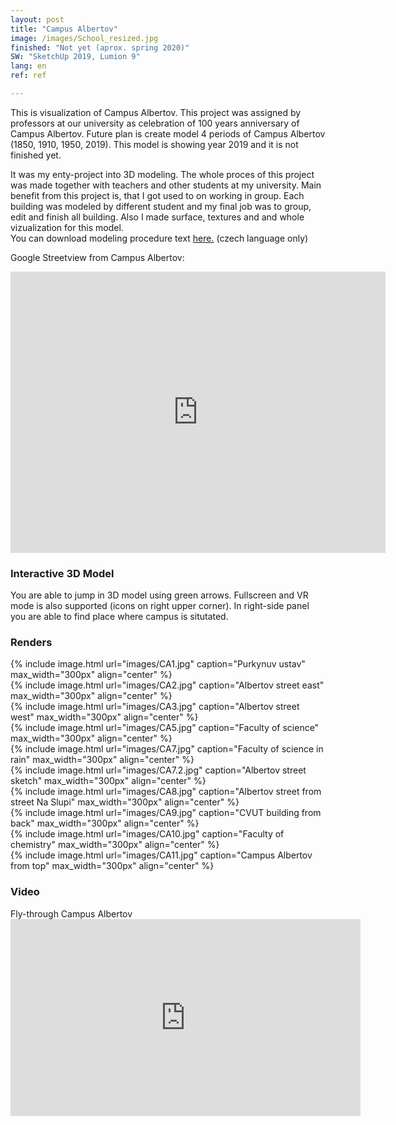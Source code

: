```yaml
---
layout: post
title: "Campus Albertov"
image: /images/School_resized.jpg
finished: "Not yet (aprox. spring 2020)"
SW: "SketchUp 2019, Lumion 9"
lang: en
ref: ref

---
```



This is visualization of Campus Albertov. This project was assigned by professors at our university as celebration of 100 years anniversary of Campus Albertov. Future plan is create model 4 periods of Campus Albertov (1850, 1910, 1950, 2019). This model is showing year 2019 and it is not finished yet.

It was my enty-project into 3D modeling. The whole proces of this project was made together with teachers and other students at my university. Main benefit from this project is, that I got used to on working in group. Each building was modeled by different student and my final job was to group, edit and finish all building. Also I made surface, textures and and whole vizualization for this model. 
<br>
You can download modeling procedure text [here.](https://drive.google.com/file/d/1K18rs1Ysk3W-sxQRkngcqBCPPDChf6AC/view?usp=sharing) (czech language only)

Google Streetview from Campus Albertov:
<iframe src="https://www.google.com/maps/embed?pb=!4v1578154532410!6m8!1m7!1sIBz5NglI-cO8mSphpNW3kQ!2m2!1d50.06812335049958!2d14.42102467119828!3f50.539742555347516!4f-11.135201394074457!5f0.7820865974627469" width="600" height="450" frameborder="0" style="border:0;" allowfullscreen=""></iframe>

<h3> Interactive 3D Model </h3>
You are able to jump in 3D model using green arrows. Fullscreen and VR mode is also supported (icons on right upper corner). In right-side panel you are able to find place where campus is situtated.
<script async src="https://www.theasys.io/static/embed.js" data-theasys="OjJYDu4IrCk0u1sjsyzbnC9VMq1hKa" data-height="600"></script>

<h3> Renders </h3>
{% include image.html url="images/CA1.jpg" caption="Purkynuv ustav" max_width="300px" align="center" %}
<br>
{% include image.html url="images/CA2.jpg" caption="Albertov street east" max_width="300px" align="center" %}
<br>
{% include image.html url="images/CA3.jpg" caption="Albertov street west" max_width="300px" align="center" %}
<br>
{% include image.html url="images/CA5.jpg" caption="Faculty of science" max_width="300px" align="center" %}
<br>
{% include image.html url="images/CA7.jpg" caption="Faculty of science in rain" max_width="300px" align="center" %}
<br>
{% include image.html url="images/CA7.2.jpg" caption="Albertov street sketch" max_width="300px" align="center" %}
<br>
{% include image.html url="images/CA8.jpg" caption="Albertov street from street Na Slupi" max_width="300px" align="center" %}
<br>
{% include image.html url="images/CA9.jpg" caption="CVUT building from back" max_width="300px" align="center" %}
<br>
{% include image.html url="images/CA10.jpg" caption="Faculty of chemistry" max_width="300px" align="center" %}
<br>
{% include image.html url="images/CA11.jpg" caption="Campus Albertov from top" max_width="300px" align="center" %}
<br>
<h3> Video </h3>
Fly-through Campus Albertov

<iframe width="560" height="315" src="https://www.youtube.com/embed/K7i0gQ3LmLQ" frameborder="0" allow="accelerometer; autoplay; encrypted-media; gyroscope; picture-in-picture" allowfullscreen></iframe>